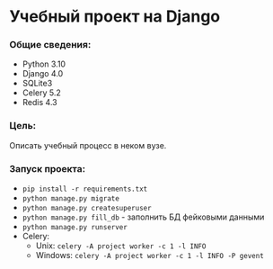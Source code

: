 # Учебный проект на Django

### **Общие сведения:**
- Python 3.10
- Django 4.0
- SQLite3
- Celery 5.2
- Redis 4.3

### **Цель:** 
Описать учебный процесс в неком вузе.

### **Запуск проекта:**
- `pip install -r requirements.txt`
- `python manage.py migrate`
- `python manage.py createsuperuser`
- `python manage.py fill_db` - заполнить БД фейковыми данными
- `python manage.py runserver`
- Celery:
  - Unix: `celery -A project worker -c 1 -l INFO`
  - Windows: `celery -A project worker -c 1 -l INFO -P gevent`